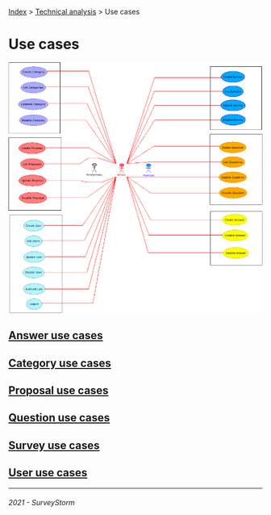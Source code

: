 [Index](../../../../README.md) > [Technical analysis](../README.md) > Use cases

# Use cases

![schema](../../../images/use_case.png)

## [Answer use cases](answer.md)

## [Category use cases](category.md)

## [Proposal use cases](proposal.md)

## [Question use cases](question.md)

## [Survey use cases](survey.md)

## [User use cases](user.md)

---
###### 2021 - SurveyStorm
